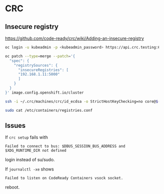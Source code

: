 # CRC

## Insecure registry

https://github.com/code-ready/crc/wiki/Adding-an-insecure-registry

```bash
oc login -u kubeadmin -p <kubeadmin_password> https://api.crc.testing:6443

oc patch --type=merge --patch='{
  "spec": {
    "registrySources": {
      "insecureRegistries": [
      "192.168.1.11:5000"
      ]
    }
  }
}' image.config.openshift.io/cluster

ssh -i ~/.crc/machines/crc/id_ecdsa -o StrictHostKeyChecking=no core@$(crc ip)

sudo cat /etc/containers/registries.conf
```

## Issues

If ```crc setup``` fails with
```
Failed to connect to bus: $DBUS_SESSION_BUS_ADDRESS and $XDG_RUNTIME_DIR not defined
```
login instead of su/sudo.

If ```journalctl -xe``` shows
``` 
Failed to listen on CodeReady Containers vsock socket.
```
reboot.
